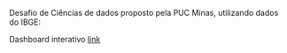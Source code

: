 Desafio de Ciências de dados proposto pela PUC Minas, utilizando dados do IBGE:

Dashboard interativo [link](https://public.tableau.com/app/profile/luiggi.oliveira/viz/ibge_17269024413650/IPMnoBrasil)
